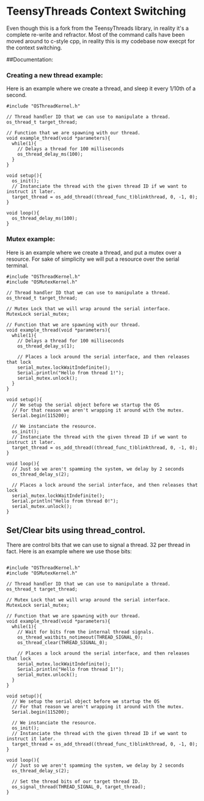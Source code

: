 # TeensyThreads Context Switching
Even though this is a fork from the TeensyThreads library, in reality it's a complete re-write and refractor. Most of the command calls have been moved around to c-style cpp, in reality this is my codebase now execpt for the context switching. 

##Documentation: 

### Creating a new thread example: 
Here is an example where we create a thread, and sleep it every 1/10th of a second. 

```
#include "OSThreadKernel.h"

// Thread handler ID that we can use to manipulate a thread. 
os_thread_t target_thread; 

// Function that we are spawning with our thread. 
void example_thread(void *parameters){
  while(1){
    // Delays a thread for 100 milliseconds    
    os_thread_delay_ms(100);
  }
}

void setup(){
  os_init();
  // Instanciate the thread with the given thread ID if we want to instruct it later. 
  target_thread = os_add_thread((thread_func_t)blinkthread, 0, -1, 0);
}

void loop(){
  os_thread_delay_ms(100);
}

```

### Mutex example:
Here is an example where we create a thread, and put a mutex over a resource. For sake of simplicity we will put a resource over the serial terminal. 

```
#include "OSThreadKernel.h"
#include "OSMutexKernel.h"

// Thread handler ID that we can use to manipulate a thread. 
os_thread_t target_thread; 

// Mutex Lock that we will wrap around the serial interface. 
MutexLock serial_mutex; 

// Function that we are spawning with our thread. 
void example_thread(void *parameters){
  while(1){
    // Delays a thread for 100 milliseconds    
    os_thread_delay_s(1);
    
    // Places a lock around the serial interface, and then releases that lock
    serial_mutex.lockWaitIndefinite();
    Serial.println("Hello from thread 1!");
    serial_mutex.unlock();
  }
}

void setup(){
  // We setup the serial object before we startup the OS
  // For that reason we aren't wrapping it around with the mutex. 
  Serial.begin(115200);
  
  // We instanciate the resource. 
  os_init();
  // Instanciate the thread with the given thread ID if we want to instruct it later. 
  target_thread = os_add_thread((thread_func_t)blinkthread, 0, -1, 0);
}

void loop(){
  // Just so we aren't spamming the system, we delay by 2 seconds
  os_thread_delay_s(2);
  
  // Places a lock around the serial interface, and then releases that lock
  serial_mutex.lockWaitIndefinite(); 
  Serial.println("Hello from thread 0!");
  serial_mutex.unlock();
}

```

## Set/Clear bits using thread_control. 
There are control bits that we can use to signal a thread. 32 per thread in fact. Here is an example where we use those bits: 
```

#include "OSThreadKernel.h"
#include "OSMutexKernel.h"

// Thread handler ID that we can use to manipulate a thread. 
os_thread_t target_thread; 

// Mutex Lock that we will wrap around the serial interface. 
MutexLock serial_mutex; 

// Function that we are spawning with our thread. 
void example_thread(void *parameters){
  while(1){
    // Wait for bits from the internal thread signals. 
    os_thread_waitbits_notimeout(THREAD_SIGNAL_0);
    os_thread_clear(THREAD_SIGNAL_0);
    
    // Places a lock around the serial interface, and then releases that lock
    serial_mutex.lockWaitIndefinite();
    Serial.println("Hello from thread 1!");
    serial_mutex.unlock();
  }
}

void setup(){
  // We setup the serial object before we startup the OS
  // For that reason we aren't wrapping it around with the mutex. 
  Serial.begin(115200);
  
  // We instanciate the resource. 
  os_init();
  // Instanciate the thread with the given thread ID if we want to instruct it later. 
  target_thread = os_add_thread((thread_func_t)blinkthread, 0, -1, 0);
}

void loop(){
  // Just so we aren't spamming the system, we delay by 2 seconds
  os_thread_delay_s(2);
  
  // Set the thread bits of our target thread ID.
  os_signal_thread(THREAD_SIGNAL_0, target_thread); 
}

```
